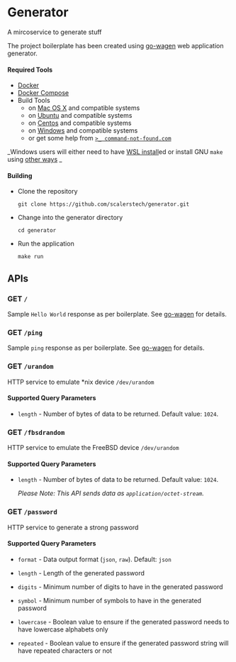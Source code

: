 # Generator
A mircoservice to generate stuff

The project boilerplate has been created using [go-wagen](https://github.com/groovili/go-wagen) web application generator.

#### Required Tools
- [Docker](https://docs.docker.com/get-docker/)
- [Docker Compose](https://docs.docker.com/compose/install/)
- Build Tools
    * on [Mac OS X](https://osxdaily.com/2014/02/12/install-command-line-tools-mac-os-x/)  and compatible systems
    * on [Ubuntu](https://askubuntu.com/a/272020/900576) and compatible systems
    * on [Centos](https://unix.stackexchange.com/a/32439/91242)  and compatible systems
    * on [Windows](https://stackoverflow.com/a/32127632/6670698)  and compatible systems
    * or get some help from [`>_ command-not-found.com`](https://command-not-found.com/)

_Windows users will either need to have [WSL install](https://docs.microsoft.com/en-us/windows/wsl/install-win10)ed or install GNU `make` using [other ways](https://stackoverflow.com/a/32127632/6670698) _

#### Building
- Clone the repository
    ```
    git clone https://github.com/scalerstech/generator.git
    ```
- Change into the generator directory
    ```
    cd generator
    ```

- Run the application
    ```
    make run
    ```

## APIs

### GET `/`
Sample `Hello World` response as per boilerplate. See [go-wagen](https://github.com/groovili/go-wagen) for details.

### GET `/ping`
Sample `ping` response as per boilerplate. See [go-wagen](https://github.com/groovili/go-wagen) for details.

### GET `/urandom`
HTTP service to emulate *nix device `/dev/urandom`

#### Supported Query Parameters
    
*   `length` - Number of bytes of data to be returned. Default value: `1024`.

### GET `/fbsdrandom`
HTTP service to emulate the FreeBSD device `/dev/urandom`

#### Supported Query Parameters

* `length` - Number of bytes of data to be returned. Default value: `1024`.

  _Please Note: This API sends data as `application/octet-stream`._

### GET `/password`

HTTP service to generate a strong password

#### Supported Query Parameters

* `format` - Data output format (`json`, `raw`). Default: `json`

* `length` - Length of the generated password

* `digits` - Minimum number of digits to have in the generated password

* `symbol` - Minimum number of symbols to have in the generated password

* `lowercase` - Boolean value to ensure if the generated password needs to have lowercase alphabets only

* `repeated` - Boolean value to ensure if the generated password string will have repeated characters or not

